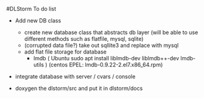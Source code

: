 #DLStorm To do list

- Add new DB class
    - create new database class that abstracts db layer (will be able to use different methods such as flatfile, mysql, sqlite)
    - (corrupted data file?) take out sqllite3 and replace with mysql
    - add flat file storage for database
        - lmdb ( Ubuntu sudo apt install liblmdb-dev liblmdb++-dev lmdb-utils ) (centos EPEL: lmdb-0.9.22-2.el7.x86_64.rpm)
        
- integrate database with server / cvars / console

- doxygen the dlstorm/src and put it in dlstorm/docs